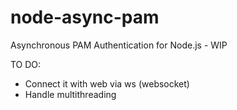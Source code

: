 # node-async-pam
Asynchronous PAM Authentication for Node.js - WIP

TO DO:
  - Connect it with web via ws (websocket)
  - Handle multithreading
